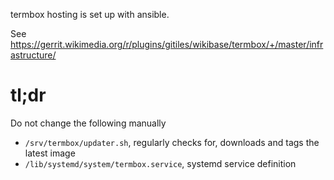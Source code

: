 termbox hosting is set up with ansible.

See https://gerrit.wikimedia.org/r/plugins/gitiles/wikibase/termbox/+/master/infrastructure/

# tl;dr

Do not change the following manually

* `/srv/termbox/updater.sh`, regularly checks for, downloads and tags the latest image
* `/lib/systemd/system/termbox.service`, systemd service definition


